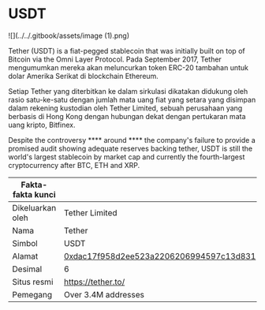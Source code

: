 # USDT

![](../../.gitbook/assets/image (1).png)

Tether (USDT) is a fiat-pegged stablecoin that was initially built on top of Bitcoin via the Omni Layer Protocol.  Pada September 2017, Tether mengumumkan mereka akan meluncurkan token ERC-20 tambahan untuk dolar Amerika Serikat di blockchain Ethereum.

Setiap Tether yang diterbitkan ke dalam sirkulasi dikatakan didukung oleh rasio satu-ke-satu dengan jumlah mata uang fiat yang setara yang disimpan dalam rekening kustodian oleh Tether Limited, sebuah perusahaan yang berbasis di Hong Kong dengan hubungan dekat dengan pertukaran mata uang kripto, Bitfinex.

Despite the controversy **** around **** the company's failure to provide a promised audit showing adequate reserves backing tether, USDT is still the world's largest stablecoin by market cap and currently the fourth-largest cryptocurrency after BTC, ETH and XRP.

| Fakta-fakta kunci |                                                                                                                  |
| ----------------- | ---------------------------------------------------------------------------------------------------------------- |
| Dikeluarkan oleh  | Tether Limited                                                                                                   |
| Nama              | Tether                                                                                                           |
| Simbol            | USDT                                                                                                             |
| Alamat            | [0xdac17f958d2ee523a2206206994597c13d831](https://etherscan.io/token/0xdac17f958d2ee523a2206206994597c13d831ec7) |
| Desimal           | 6                                                                                                                |
| Situs resmi       | [https://tether.to/ ](https://tether.to)                                                                         |
| Pemegang          | Over 3.4M addresses                                                                                              |


